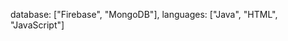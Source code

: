 database: ["Firebase", "MongoDB"],
languages: ["Java", "HTML", "JavaScript"]








 


    
    
    

     


  




